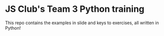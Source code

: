 # JS Club's Team 3 Python training
This repo contains the examples in slide and keys to exercises, all written in Python!

